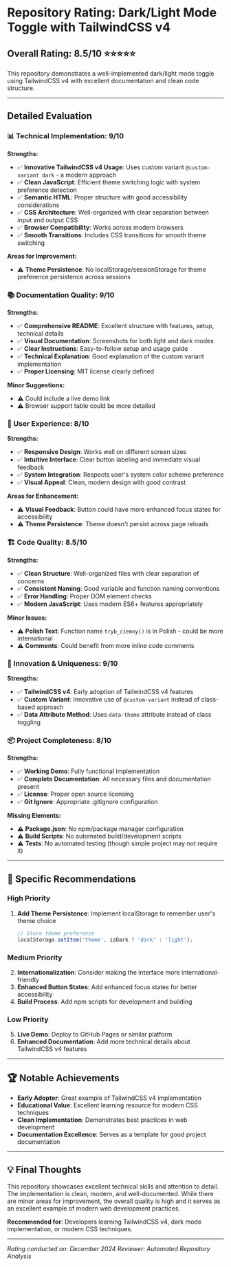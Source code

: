 # Repository Rating: Dark/Light Mode Toggle with TailwindCSS v4

## Overall Rating: 8.5/10 ⭐⭐⭐⭐⭐

This repository demonstrates a well-implemented dark/light mode toggle using TailwindCSS v4 with excellent documentation and clean code structure.

---

## Detailed Evaluation

### 📊 Technical Implementation: 9/10

**Strengths:**
- ✅ **Innovative TailwindCSS v4 Usage**: Uses custom variant `@custom-variant dark` - a modern approach
- ✅ **Clean JavaScript**: Efficient theme switching logic with system preference detection
- ✅ **Semantic HTML**: Proper structure with good accessibility considerations
- ✅ **CSS Architecture**: Well-organized with clear separation between input and output CSS
- ✅ **Browser Compatibility**: Works across modern browsers
- ✅ **Smooth Transitions**: Includes CSS transitions for smooth theme switching

**Areas for Improvement:**
- ⚠️ **Theme Persistence**: No localStorage/sessionStorage for theme preference persistence across sessions

### 📚 Documentation Quality: 9/10

**Strengths:**
- ✅ **Comprehensive README**: Excellent structure with features, setup, technical details
- ✅ **Visual Documentation**: Screenshots for both light and dark modes
- ✅ **Clear Instructions**: Easy-to-follow setup and usage guide
- ✅ **Technical Explanation**: Good explanation of the custom variant implementation
- ✅ **Proper Licensing**: MIT license clearly defined

**Minor Suggestions:**
- ⚠️ Could include a live demo link
- ⚠️ Browser support table could be more detailed

### 🎨 User Experience: 8/10

**Strengths:**
- ✅ **Responsive Design**: Works well on different screen sizes
- ✅ **Intuitive Interface**: Clear button labeling and immediate visual feedback
- ✅ **System Integration**: Respects user's system color scheme preference
- ✅ **Visual Appeal**: Clean, modern design with good contrast

**Areas for Enhancement:**
- ⚠️ **Visual Feedback**: Button could have more enhanced focus states for accessibility
- ⚠️ **Theme Persistence**: Theme doesn't persist across page reloads

### 🏗️ Code Quality: 8.5/10

**Strengths:**
- ✅ **Clean Structure**: Well-organized files with clear separation of concerns
- ✅ **Consistent Naming**: Good variable and function naming conventions
- ✅ **Error Handling**: Proper DOM element checks
- ✅ **Modern JavaScript**: Uses modern ES6+ features appropriately

**Minor Issues:**
- ⚠️ **Polish Text**: Function name `tryb_ciemny()` is in Polish - could be more international
- ⚠️ **Comments**: Could benefit from more inline code comments

### 🚀 Innovation & Uniqueness: 9/10

**Strengths:**
- ✅ **TailwindCSS v4**: Early adoption of TailwindCSS v4 features
- ✅ **Custom Variant**: Innovative use of `@custom-variant` instead of class-based approach
- ✅ **Data Attribute Method**: Uses `data-theme` attribute instead of class toggling

### 📦 Project Completeness: 8/10

**Strengths:**
- ✅ **Working Demo**: Fully functional implementation
- ✅ **Complete Documentation**: All necessary files and documentation present
- ✅ **License**: Proper open source licensing
- ✅ **Git Ignore**: Appropriate .gitignore configuration

**Missing Elements:**
- ⚠️ **Package.json**: No npm/package manager configuration
- ⚠️ **Build Scripts**: No automated build/development scripts
- ⚠️ **Tests**: No automated testing (though simple project may not require it)

---

## 🎯 Specific Recommendations

### High Priority
1. **Add Theme Persistence**: Implement localStorage to remember user's theme choice
   ```javascript
   // Store theme preference
   localStorage.setItem('theme', isDark ? 'dark' : 'light');
   ```

### Medium Priority
2. **Internationalization**: Consider making the interface more international-friendly
3. **Enhanced Button States**: Add enhanced focus states for better accessibility
4. **Build Process**: Add npm scripts for development and building

### Low Priority
5. **Live Demo**: Deploy to GitHub Pages or similar platform
6. **Enhanced Documentation**: Add more technical details about TailwindCSS v4 features

---

## 🏆 Notable Achievements

- **Early Adopter**: Great example of TailwindCSS v4 implementation
- **Educational Value**: Excellent learning resource for modern CSS techniques
- **Clean Implementation**: Demonstrates best practices in web development
- **Documentation Excellence**: Serves as a template for good project documentation

---

## 💡 Final Thoughts

This repository showcases excellent technical skills and attention to detail. The implementation is clean, modern, and well-documented. While there are minor areas for improvement, the overall quality is high and it serves as an excellent example of modern web development practices.

**Recommended for**: Developers learning TailwindCSS v4, dark mode implementation, or modern CSS techniques.

---

*Rating conducted on: December 2024*
*Reviewer: Automated Repository Analysis*